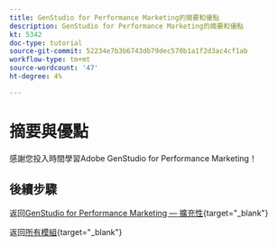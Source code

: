 ```yaml
---
title: GenStudio for Performance Marketing的摘要和優點
description: GenStudio for Performance Marketing的摘要和優點
kt: 5342
doc-type: tutorial
source-git-commit: 52234e7b3b6743db79dec570b1a1f2d3ac4cf1ab
workflow-type: tm+mt
source-wordcount: '47'
ht-degree: 4%

---
```


# 摘要與優點

感謝您投入時間學習Adobe GenStudio for Performance Marketing！


## 後續步驟

返回[GenStudio for Performance Marketing — 擴充性](./genstudioext.md){target="_blank"}

返回[所有模組](./../../../overview.md){target="_blank"}
